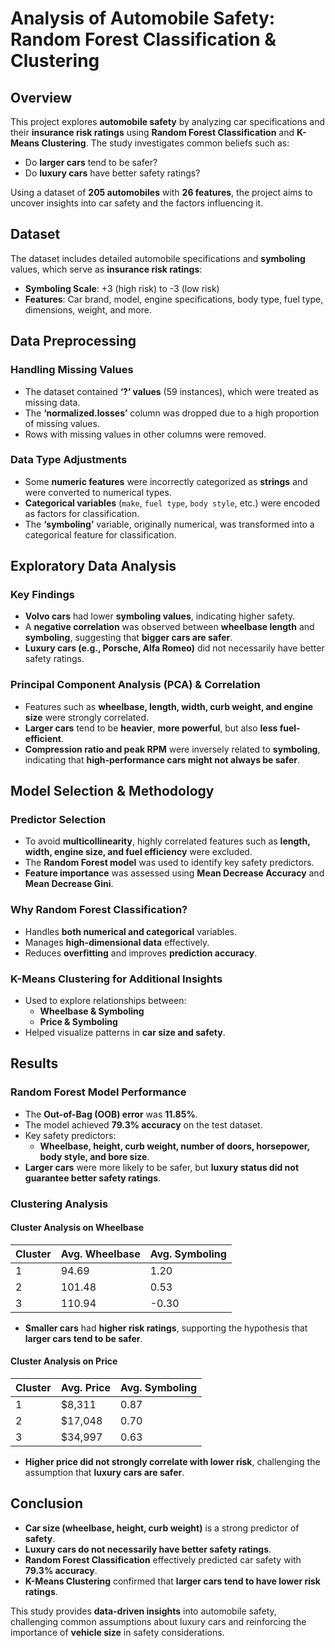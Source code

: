 # **Analysis of Automobile Safety: Random Forest Classification & Clustering**

## **Overview**
This project explores **automobile safety** by analyzing car specifications and their **insurance risk ratings** using **Random Forest Classification** and **K-Means Clustering**. The study investigates common beliefs such as:
- Do **larger cars** tend to be safer?
- Do **luxury cars** have better safety ratings?

Using a dataset of **205 automobiles** with **26 features**, the project aims to uncover insights into car safety and the factors influencing it.

## **Dataset**
The dataset includes detailed automobile specifications and **symboling** values, which serve as **insurance risk ratings**:
- **Symboling Scale**: +3 (high risk) to -3 (low risk)
- **Features**: Car brand, model, engine specifications, body type, fuel type, dimensions, weight, and more.

## **Data Preprocessing**
### **Handling Missing Values**
- The dataset contained **‘?’ values** (59 instances), which were treated as missing data.
- The **‘normalized.losses’** column was dropped due to a high proportion of missing values.
- Rows with missing values in other columns were removed.

### **Data Type Adjustments**
- Some **numeric features** were incorrectly categorized as **strings** and were converted to numerical types.
- **Categorical variables** (`make`, `fuel type`, `body style`, etc.) were encoded as factors for classification.
- The **‘symboling’** variable, originally numerical, was transformed into a categorical feature for classification.

## **Exploratory Data Analysis**
### **Key Findings**
- **Volvo cars** had lower **symboling values**, indicating higher safety.
- A **negative correlation** was observed between **wheelbase length** and **symboling**, suggesting that **bigger cars are safer**.
- **Luxury cars (e.g., Porsche, Alfa Romeo)** did not necessarily have better safety ratings.

### **Principal Component Analysis (PCA) & Correlation**
- Features such as **wheelbase, length, width, curb weight, and engine size** were strongly correlated.
- **Larger cars** tend to be **heavier**, **more powerful**, but also **less fuel-efficient**.
- **Compression ratio and peak RPM** were inversely related to **symboling**, indicating that **high-performance cars might not always be safer**.

## **Model Selection & Methodology**
### **Predictor Selection**
- To avoid **multicollinearity**, highly correlated features such as **length, width, engine size, and fuel efficiency** were excluded.
- The **Random Forest model** was used to identify key safety predictors.
- **Feature importance** was assessed using **Mean Decrease Accuracy** and **Mean Decrease Gini**.

### **Why Random Forest Classification?**
- Handles **both numerical and categorical** variables.
- Manages **high-dimensional data** effectively.
- Reduces **overfitting** and improves **prediction accuracy**.

### **K-Means Clustering for Additional Insights**
- Used to explore relationships between:
  - **Wheelbase & Symboling**
  - **Price & Symboling**
- Helped visualize patterns in **car size and safety**.

## **Results**
### **Random Forest Model Performance**
- The **Out-of-Bag (OOB) error** was **11.85%**.
- The model achieved **79.3% accuracy** on the test dataset.
- Key safety predictors:  
  - **Wheelbase, height, curb weight, number of doors, horsepower, body style, and bore size**.
- **Larger cars** were more likely to be safer, but **luxury status did not guarantee better safety ratings**.

### **Clustering Analysis**
#### **Cluster Analysis on Wheelbase**
| Cluster | Avg. Wheelbase | Avg. Symboling |
|---------|--------------|--------------|
| 1       | 94.69       | 1.20         |
| 2       | 101.48      | 0.53         |
| 3       | 110.94      | -0.30        |

- **Smaller cars** had **higher risk ratings**, supporting the hypothesis that **larger cars tend to be safer**.

#### **Cluster Analysis on Price**
| Cluster | Avg. Price | Avg. Symboling |
|---------|-----------|--------------|
| 1       | $8,311   | 0.87         |
| 2       | $17,048  | 0.70         |
| 3       | $34,997  | 0.63         |

- **Higher price did not strongly correlate with lower risk**, challenging the assumption that **luxury cars are safer**.

## **Conclusion**
- **Car size (wheelbase, height, curb weight)** is a strong predictor of **safety**.
- **Luxury cars do not necessarily have better safety ratings**.
- **Random Forest Classification** effectively predicted car safety with **79.3% accuracy**.
- **K-Means Clustering** confirmed that **larger cars tend to have lower risk ratings**.

This study provides **data-driven insights** into automobile safety, challenging common assumptions about luxury cars and reinforcing the importance of **vehicle size** in safety considerations.
